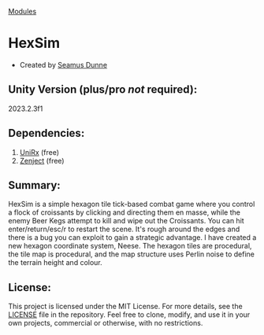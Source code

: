 [Modules](https://github.com/TailwindMechanics/HexSim/tree/446ac68c9af73ab1e5ac42758f669bf8f0310ef9/Assets/_Modules)

# HexSim
- Created by [Seamus Dunne]([url](https://www.linkedin.com/in/s-dunne/))

## Unity Version (plus/pro *not* required):
   2023.2.3f1

## Dependencies:
   1. [UniRx]([url](https://assetstore.unity.com/packages/tools/integration/unirx-reactive-extensions-for-unity-17276)) (free)
   2. [Zenject]([url](https://assetstore.unity.com/packages/tools/utilities/extenject-dependency-injection-ioc-157735)) (free)

## Summary:
HexSim is a simple hexagon tile tick-based combat game where you control a flock of croissants by clicking and directing them en masse, while the enemy Beer Kegs attempt to kill and wipe out the Croissants. You can hit enter/return/esc/r to restart the scene. It's rough around the edges and there is a bug you can exploit to gain a strategic advantage. I have created a new hexagon coordinate system, Neese. The hexagon tiles are procedural, the tile map is procedural, and the map structure uses Perlin noise to define the terrain height and colour.

## License:
This project is licensed under the MIT License. For more details, see the [LICENSE](https://github.com/TailwindMechanics/HexSim/blob/main/LICENSE) file in the repository. Feel free to clone, modify, and use it in your own projects, commercial or otherwise, with no restrictions.
